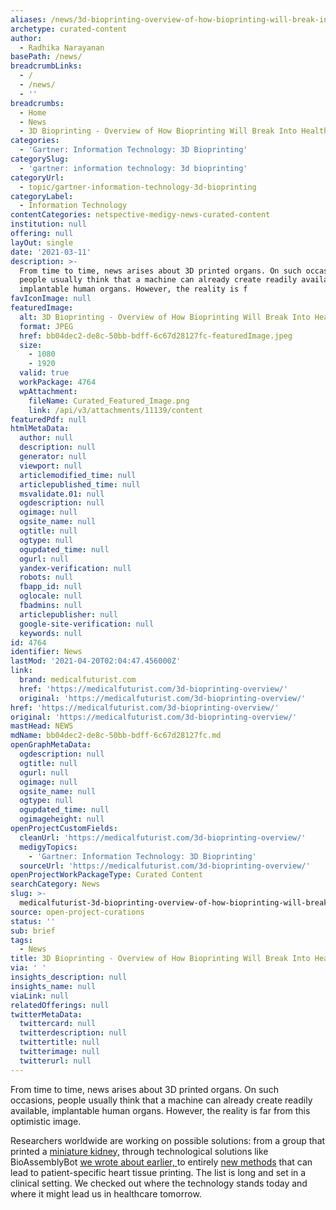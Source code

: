 ```yaml
---
aliases: /news/3d-bioprinting-overview-of-how-bioprinting-will-break-into-healthcare
archetype: curated-content
author:
  - Radhika Narayanan
basePath: /news/
breadcrumbLinks:
  - /
  - /news/
  - ''
breadcrumbs:
  - Home
  - News
  - 3D Bioprinting - Overview of How Bioprinting Will Break Into Healthcare
categories:
  - 'Gartner: Information Technology: 3D Bioprinting'
categorySlug:
  - 'gartner: information technology: 3d bioprinting'
categoryUrl:
  - topic/gartner-information-technology-3d-bioprinting
categoryLabel:
  - Information Technology
contentCategories: netspective-medigy-news-curated-content
institution: null
offering: null
layOut: single
date: '2021-03-11'
description: >-
  From time to time, news arises about 3D printed organs. On such occasions,
  people usually think that a machine can already create readily available,
  implantable human organs. However, the reality is f
favIconImage: null
featuredImage:
  alt: 3D Bioprinting - Overview of How Bioprinting Will Break Into Healthcare
  format: JPEG
  href: bb04dec2-de8c-50bb-bdff-6c67d28127fc-featuredImage.jpeg
  size:
    - 1080
    - 1920
  valid: true
  workPackage: 4764
  wpAttachment:
    fileName: Curated_Featured_Image.png
    link: /api/v3/attachments/11139/content
featuredPdf: null
htmlMetaData:
  author: null
  description: null
  generator: null
  viewport: null
  articlemodified_time: null
  articlepublished_time: null
  msvalidate.01: null
  ogdescription: null
  ogimage: null
  ogsite_name: null
  ogtitle: null
  ogtype: null
  ogupdated_time: null
  ogurl: null
  yandex-verification: null
  robots: null
  fbapp_id: null
  oglocale: null
  fbadmins: null
  articlepublisher: null
  google-site-verification: null
  keywords: null
id: 4764
identifier: News
lastMod: '2021-04-20T02:04:47.456000Z'
link:
  brand: medicalfuturist.com
  href: 'https://medicalfuturist.com/3d-bioprinting-overview/'
  original: 'https://medicalfuturist.com/3d-bioprinting-overview/'
href: 'https://medicalfuturist.com/3d-bioprinting-overview/'
original: 'https://medicalfuturist.com/3d-bioprinting-overview/'
mastHead: NEWS
mdName: bb04dec2-de8c-50bb-bdff-6c67d28127fc.md
openGraphMetaData:
  ogdescription: null
  ogtitle: null
  ogurl: null
  ogimage: null
  ogsite_name: null
  ogtype: null
  ogupdated_time: null
  ogimageheight: null
openProjectCustomFields:
  cleanUrl: 'https://medicalfuturist.com/3d-bioprinting-overview/'
  medigyTopics:
    - 'Gartner: Information Technology: 3D Bioprinting'
  sourceUrl: 'https://medicalfuturist.com/3d-bioprinting-overview/'
openProjectWorkPackageType: Curated Content
searchCategory: News
slug: >-
  medicalfuturist-3d-bioprinting-overview-of-how-bioprinting-will-break-into-healthcare
source: open-project-curations
status: ''
sub: brief
tags:
  - News
title: 3D Bioprinting - Overview of How Bioprinting Will Break Into Healthcare
via: ' '
insights_description: null
insights_name: null
viaLink: null
relatedOfferings: null
twitterMetaData:
  twittercard: null
  twitterdescription: null
  twittertitle: null
  twitterimage: null
  twitterurl: null
---
```

<p>From time to time, news arises about 3D printed organs. On such occasions, people usually think that a machine can already create readily available, implantable human organs. However, the reality is far from this optimistic image.&nbsp;</p><p>Researchers worldwide are working on possible solutions: from a group that printed a <a href="http://www.xinhuanet.com/english/2020-11/24/c_139540203.htm">miniature kidney,</a>&nbsp;through technological solutions like BioAssemblyBot <a href="https://www.patreon.com/posts/bioprinting-hand-36609058">we wrote about earlier, </a>to entirely <a href="https://3dprintingindustry.com/news/carnegie-researchers-develop-fresh-new-method-of-3d-bioprinting-fully-sized-human-heart-models-179829/">new methods</a> that can lead to patient-specific heart tissue printing. The list is long and set in a clinical setting. We checked out where the technology stands today and where it might lead us in healthcare tomorrow.</p>
